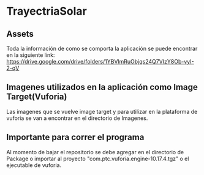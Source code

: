 # TrayectriaSolar
## Assets
Toda la información de como se comporta la aplicación se puede encontrar en la siguiente link: https://drive.google.com/drive/folders/1YBVlmRuObjqs24Q7VIzY8Ob-vyI-2-qV 
## Imagenes utilizados en la aplicación como Image Target(Vuforia)
Las imagenes que se vuelve image target  y para utilizar en la plataforma de vuforia se van a encontrar en el directorio de Imagenes.
## Importante para correr el programa
Al momento de bajar el repositorio se debe agregar en el directorio de Package o importar al proyecto "com.ptc.vuforia.engine-10.17.4.tgz" o el ejecutable de vuforia.
